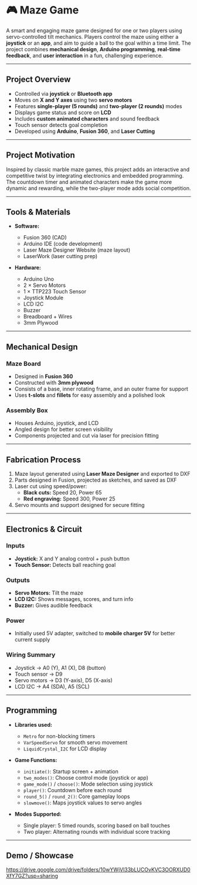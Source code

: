 
# 🎮 Maze Game 

A smart and engaging maze game designed for one or two players using servo-controlled tilt mechanics. Players control the maze using either a **joystick** or an **app**, and aim to guide a ball to the goal within a time limit. The project combines **mechanical design**, **Arduino programming**, **real-time feedback**, and **user interaction** in a fun, challenging experience.

---

## Project Overview

- Controlled via **joystick** or **Bluetooth app**
- Moves on **X and Y axes** using two **servo motors**
- Features **single-player (5 rounds)** and **two-player (2 rounds)** modes
- Displays game status and score on **LCD**
- Includes **custom animated characters** and sound feedback
- Touch sensor detects goal completion
- Developed using **Arduino**, **Fusion 360**, and **Laser Cutting**

---

## Project Motivation

Inspired by classic marble maze games, this project adds an interactive and competitive twist by integrating electronics and embedded programming. The countdown timer and animated characters make the game more dynamic and rewarding, while the two-player mode adds social competition.

---

## Tools & Materials

- **Software:**
  - Fusion 360 (CAD)
  - Arduino IDE (code development)
  - Laser Maze Designer Website (maze layout)
  - LaserWork (laser cutting prep)

- **Hardware:**
  - Arduino Uno
  - 2 × Servo Motors
  - 1 × TTP223 Touch Sensor
  - Joystick Module
  - LCD I2C
  - Buzzer
  - Breadboard + Wires
  - 3mm Plywood

---

## Mechanical Design

### Maze Board
- Designed in **Fusion 360**
- Constructed with **3mm plywood**
- Consists of a base, inner rotating frame, and an outer frame for support
- Uses **t-slots** and **fillets** for easy assembly and a polished look

### Assembly Box
- Houses Arduino, joystick, and LCD
- Angled design for better screen visibility
- Components projected and cut via laser for precision fitting

---

## Fabrication Process

1. Maze layout generated using **Laser Maze Designer** and exported to DXF
2. Parts designed in Fusion, projected as sketches, and saved as DXF
3. Laser cut using speed/power:
   - **Black cuts:** Speed 20, Power 65
   - **Red engraving:** Speed 300, Power 25
4. Servo mounts and support designed for secure fitting

---

## Electronics & Circuit

### Inputs
- **Joystick:** X and Y analog control + push button
- **Touch Sensor:** Detects ball reaching goal

### Outputs
- **Servo Motors:** Tilt the maze
- **LCD I2C:** Shows messages, scores, and turn info
- **Buzzer:** Gives audible feedback

### Power
- Initially used 5V adapter, switched to **mobile charger 5V** for better current supply

### Wiring Summary
- Joystick → A0 (Y), A1 (X), D8 (button)
- Touch sensor → D9
- Servo motors → D3 (Y-axis), D5 (X-axis)
- LCD I2C → A4 (SDA), A5 (SCL)

---

## Programming

- **Libraries used:**
  - `Metro` for non-blocking timers
  - `VarSpeedServo` for smooth servo movement
  - `LiquidCrystal_I2C` for LCD display

- **Game Functions:**
  - `initiate()`: Startup screen + animation
  - `two_modes()`: Choose control mode (joystick or app)
  - `game_mode()` / `choose()`: Mode selection using joystick
  - `player()`: Countdown before each round
  - `round_5()` / `round_2()`: Core gameplay loops
  - `slowmove()`: Maps joystick values to servo angles

- **Modes Supported:**
  - Single player: 5 timed rounds, scoring based on ball touches
  - Two player: Alternating rounds with individual score tracking

---

## Demo / Showcase 
https://drive.google.com/drive/folders/10wYWjVl33bLUCOvKVC3OORXUD0XfY7GZ?usp=sharing


